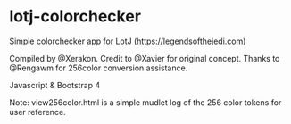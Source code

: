 # lotj-colorchecker
Simple colorchecker app for LotJ (https://legendsofthejedi.com)

Compiled by @Xerakon. Credit to @Xavier for original concept. Thanks to @Rengawm for 256color conversion assistance.

Javascript & Bootstrap 4

Note: view256color.html is a simple mudlet log of the 256 color tokens for user reference.
